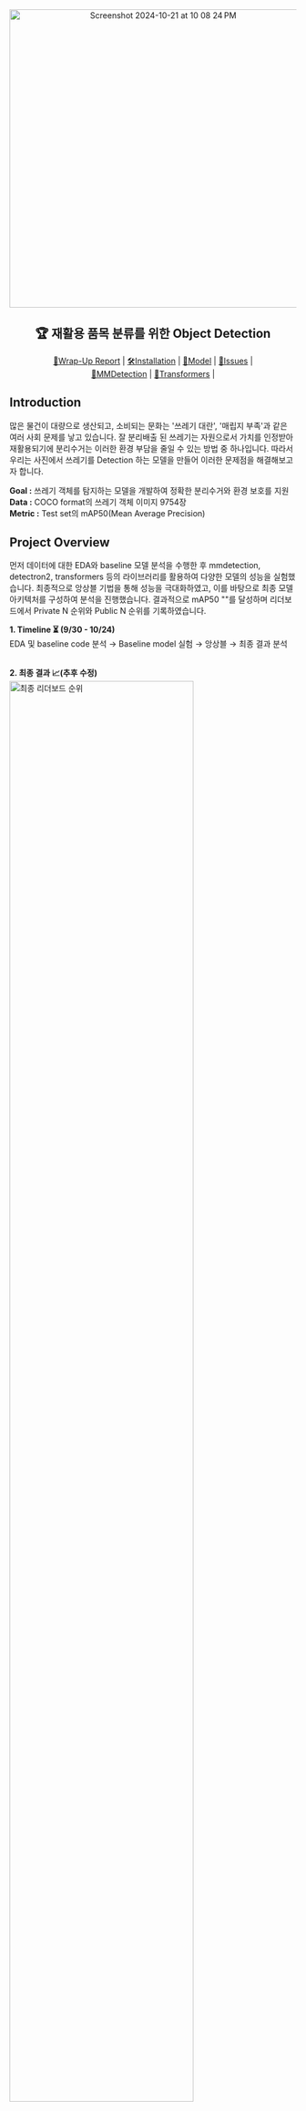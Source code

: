 <div align='center'>
  <img width="524" alt="Screenshot 2024-10-21 at 10 08 24 PM" src="https://github.com/user-attachments/assets/d7db3331-a5fe-49d6-b107-82cc10bd42d1">  
  <h2>🏆 재활용 품목 분류를 위한 Object Detection</h2>
</div>

<div align="center">


[📘Wrap-Up Report](https://detrex.readthedocs.io/en/latest/index.html) |
[🛠️Installation](https://detrex.readthedocs.io/en/latest/tutorials/Installation.html) |
[👀Model](https://detrex.readthedocs.io/en/latest/tutorials/Model_Zoo.html) |
[🤔Issues](https://github.com/boostcampaitech7/level2-objectdetection-cv-07/issues) | <br>
[🚀MMDetection](https://github.com/open-mmlab/mmdetection) |
[🤗Transformers](https://huggingface.co/docs/transformers/en/index) |

</div>

## Introduction
많은 물건이 대량으로 생산되고, 소비되는 문화는 '쓰레기 대란', '매립지 부족'과 같은 여러 사회 문제를 낳고 있습니다. 잘 분리배출 된 쓰레기는 자원으로서 가치를 인정받아 재활용되기에 분리수거는 이러한 환경 부담을 줄일 수 있는 방법 중 하나입니다. 따라서 우리는 사진에서 쓰레기를 Detection 하는 모델을 만들어 이러한 문제점을 해결해보고자 합니다. <br>

**Goal :** 쓰레기 객체를 탐지하는 모델을 개발하여 정확한 분리수거와 환경 보호를 지원 <br>
**Data :** COCO format의 쓰레기 객체 이미지 9754장<br>
**Metric :** Test set의 mAP50(Mean Average Precision)

## Project Overview
먼저 데이터에 대한 EDA와 baseline 모델 분석을 수행한 후 mmdetection, detectron2, transformers 등의 라이브러리를 활용하여 다양한 모델의 성능을 실험했습니다. 최종적으로 앙상블 기법을 통해 성능을 극대화하였고, 이를 바탕으로 최종 모델 아키텍처를 구성하여 분석을 진행했습니다. 결과적으로 mAP50 ""를 달성하며 리더보드에서 Private N 순위와 Public N 순위를 기록하였습니다.<br>

**1. Timeline ⏳ (9/30 - 10/24)**<br>
EDA 및 baseline code 분석 → Baseline model 실험 → 앙상블 → 최종 결과 분석<br>&emsp;

**2. 최종 결과 📈(추후 수정)**
<br>
<img align="center" width="80%" alt="최종 리더보드 순위" src="https://github.com/user-attachments/assets/e5e90019-dda0-4753-9df1-b70ad4174f9b">

## Final Model
다음은 최종 모델 구성에 사용된 모델들입니다. 최종적으로 DETA 5-fold 결과와 Co-DINO 5-fold 결과를 기반으로 threshold를 0.7로 설정하여 WBS를 실행한 결과, 최종 성능 ""를 달성했습니다.<br>
Model | Backbone | Lr schd | 더 넣고 싶은 특징!! | box mAP50 |                        Config                         |  Download  |
| :------: | :---------: | :-----: | :----------: | :----: | :---------------------------------------------------: | :--------------------------------------------------------------------------------------------------------------------------------------------------------------------------------------------------------------------------------------------------------------------------------------------------------------------------------------------: |
|   Co-Dino   | R-50  |   12e   |         |    |     [config](./dino-4scale_r50_8xb2-12e_coco.py)      |                   [model](https://download.openmmlab.com/mmdetection/v3.0/dino/dino-4scale_r50_8xb2-12e_coco/dino-4scale_r50_8xb2-12e_coco_20221202_182705-55b2bba2.pth) \| [log](https://download.openmmlab.com/mmdetection/v3.0/dino/dino-4scale_r50_8xb2-12e_coco/dino-4scale_r50_8xb2-12e_coco_20221202_182705.log.json)                   |
|  Deta  | Swin-L |   36e   |         |    |    [config](./dino-5scale_swin-l_8xb2-36e_coco.py)    |                                                 [model](https://github.com/RistoranteRist/mmlab-weights/releases/download/dino-swinl/dino-5scale_swin-l_8xb2-36e_coco-5486e051.pth) \| [log](https://github.com/RistoranteRist/mmlab-weights/releases/download/dino-swinl/20230307_032359.log)                                                 |
|    |  |      |         |    |    [config]()    |                                                 [model]() \| [log]()                                                 |
|    |  |      |         |    |    [config]()    |                                                 [model]() \| [log]()                                                 |
|    |  |      |         |    |    [config]()    |                                                 [model]() \| [log]()                                                 |
|    |  |      |         |    |    [config]()    |                                                 [model]() \| [log]()                                                 |
|    |  |      |         |    |    [config]()    |                                                 [model]() \| [log]()                                                 |

## Installation Guide
1. Installation(추후 수정)
```
# Step 1. Create a conda environment and activate it
conda create --name openmmlab python=3.8 -y
conda activate openmmlab

# Step 2. Install PyTorch following official instructions, e.g.
conda install pytorch torchvision -c pytorch

# Step 3. Install MMEngine and MMCV using MIM.
pip install -U openmim
mim install mmengine
mim install "mmcv>=2.0.0"

# Step 4. Install MMDetection.
git clone https://github.com/open-mmlab/mmdetection.git
cd mmdetection
pip install -v -e .
pip install requirements.txt
```
<br>

2. Run Demo(추후 수정)
```
Step 1. We need to download config and checkpoint files.
mim download mmdet --config rtmdet_tiny_8xb32-300e_coco --dest .

Step 2. Verify the inference demo.
python demo/image_demo.py demo/demo.jpg rtmdet_tiny_8xb32-300e_coco.py --weights rtmdet_tiny_8xb32-300e_coco_20220902_112414-78e30dcc.pth

```
## File Tree(추후 수정)
```
  ├─.github
  ├─ mmdetection
    ├─config 파일
    ├─checkpoint 파일
    ├─test 파일
    ├─train 파일
  ├─tranformers
    ├─config 파일
    ├─checkpoint 파일
    ├─test 파일
    ├─train 파일
  ├─ensemble_inference.py
  ├─demo
    ├─model_demo.py
  ├─requirements.txt
  ├─README.md
```
## Environment Setting(추후수정)
**1. System Setup & Libraries**
<table>
  <tr>
    <th colspan="2">System Information</th> <!-- 행 병합 -->
    <th colspan="2">Tools and Libraries</th> <!-- 열 병합 -->
  </tr>
  <tr>
    <th>Category</th>
    <th>Details</th>
    <th>Category</th>
    <th>Details</th>
  </tr>
  <tr>
    <td>Operating System</td>
    <td>Linux 5.4.0</td>
    <td>Docker</td>
    <td>Linux 5.4.0</td>
  </tr>
  <tr>
    <td>Python</td>
    <td>3.8.13</td>
    <td>Git</td>
    <td>3.8.13</td>
  </tr>
  <tr>
    <td>GPU</td>
    <td>NVIDIA RTX 3090</td>
    <td>Conda</td>
    <td>NVIDIA RTX 3090</td>
  </tr>
  <tr>
    <td>CUDA</td>
    <td>NVIDIA RTX 3090</td>
    <td>Tmux</td>
    <td>NVIDIA RTX 3090</td>
  </tr>
  <tr>
    <td>CUDNN</td>
    <td>NVIDIA RTX 3090</td>
    <td>OS</td>
    <td>NVIDIA RTX 3090</td>
  </tr>
</table>
<br>

**2. Dependencies**  
아래 주요 라이브러리 및 버전이 필요합니다. 전체 목록은 [requirements.txt](./requirements.txt)에서 확인할 수 있습니다.
- `torch==1.12.1`  
- `torchvision==0.13.1`  
- `numpy==1.21.2`  
- `pandas==1.3.3`  
- `scikit-learn==0.24.2`

<p align='center'>© 2024 LuckyVicky Team.</p>
<p align='center'>Supported by Naver BoostCamp AI Tech.</p>

---

<div align='center'>
  <h3>👥 Team Members of LuckyVicky</h3>
  <table width="80%">
    <tr>
      <td align="center" valign="top" width="15%"><a href="https://github.com/jinlee24"><img src="https://avatars.githubusercontent.com/u/137850412?v=4"></a></td>
      <td align="center" valign="top" width="15%"><a href="https://github.com/stop0729"><img src="https://avatars.githubusercontent.com/u/78136790?v=4"></a></td>
      <td align="center" valign="top" width="15%"><a href="https://github.com/yjs616"><img src="https://avatars.githubusercontent.com/u/107312651?v=4"></a></td>
      <td align="center" valign="top" width="15%"><a href="https://github.com/sng-tory"><img src="https://avatars.githubusercontent.com/u/176906855?v=4"></a></td>
      <td align="center" valign="top" width="15%"><a href="https://github.com/Soojeoong"><img src="https://avatars.githubusercontent.com/u/100748928?v=4"></a></td>
      <td align="center" valign="top" width="15%"><a href="https://github.com/cyndii20"><img src="https://avatars.githubusercontent.com/u/90389093?v=4"></a></td>
    </tr>
    <tr>
      <td align="center">🍀이동진</td>
      <td align="center">🍀정지환</td>
      <td align="center">🍀유정선</td>
      <td align="center">🍀신승철</td>
      <td align="center">🍀김소정</td>
      <td align="center">🍀서정연</td>
    </tr>
    <tr>
      <td align="center"></td>
      <td align="center"></td>
      <td align="center"></td>
      <td align="center"></td>
      <td align="center"></td>
      <td align="center"></td>
    </tr>
  </table>
</div>
